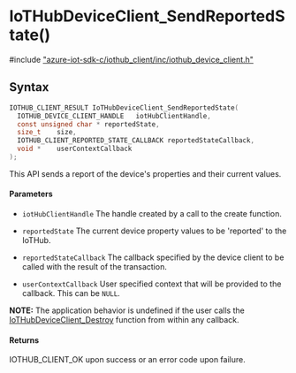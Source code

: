 # IoTHubDeviceClient_SendReportedState()

\#include ["azure-iot-sdk-c/iothub_client/inc/iothub_device_client.h"](../iot-c-ref-iothub-device-client-h.md)  

## Syntax

```C
IOTHUB_CLIENT_RESULT IoTHubDeviceClient_SendReportedState(
  IOTHUB_DEVICE_CLIENT_HANDLE	iotHubClientHandle,
  const unsigned char *	reportedState,
  size_t	size,
  IOTHUB_CLIENT_REPORTED_STATE_CALLBACK	reportedStateCallback,
  void *	userContextCallback
);

```

This API sends a report of the device's properties and their current values.

#### Parameters
* `iotHubClientHandle` The handle created by a call to the create function. 

* `reportedState` The current device property values to be 'reported' to the IoTHub. 

* `reportedStateCallback` The callback specified by the device client to be called with the result of the transaction. 

* `userContextCallback` User specified context that will be provided to the callback. This can be `NULL`.

**NOTE:** The application behavior is undefined if the user calls the [IoTHubDeviceClient_Destroy](#iothub__device__client_8h_1a2991e03140462e9cc1606ccf25e8b412) function from within any callback.

#### Returns
IOTHUB_CLIENT_OK upon success or an error code upon failure.

